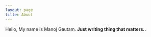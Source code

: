 ```yaml
---
layout: page
title: About
---
```

Hello, My name is Manoj Gautam.
**Just writing thing that matters..**
